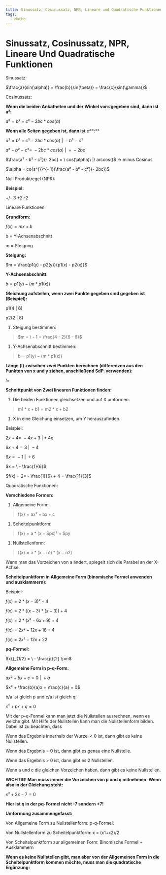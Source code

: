 ```yaml
---
title: Sinussatz, Cosinussatz, NPR, Lineare und Quadratische Funktionen
tags:
  - Mathe
---
```


# Sinussatz, Cosinussatz, NPR, Lineare Und Quadratische Funktionen

Sinussatz:

$\frac{a}{sin(\alpha)} = \frac{b}{sin(\beta)} = \frac{c}{sin(\gamma)}$

Cosinussatz:

**Wenn die beiden Ankatheten und der Winkel von***α***gegeben sind, dann ist a²:**

*a*² = *b*² + *c*² − 2*bc* * *cos*(*α*)

**Wenn alle Seiten gegeben ist, dann ist** *α***:**

*a*² = *b*² + *c*² − 2*bc* * *cos*(*α*) |  − *b*² − *c*²

*a*² − *b*² − *c*²=  − 2*bc* * *cos*(*α*) |  ÷  − 2*bc*

$\frac{a² - b² - c²}{- 2bc} = \ cos(\alpha)\ |\ arccos()$ → minus Cosinus

$\alpha = co{s^{}}^{- 1}(\frac{a² - b² - c²}{- 2bc})$

Null Produktregel (NPR):

**Beispiel:**

+/- 3 +2 -2

Lineare Funktionen:

**Grundform:**

*f*(*x*) = *mx* + *b*

b = Y-Achsenabschnitt

m = Steigung

**Steigung:**

$m = \frac{p1(y) - p2(y)}{p1(x) - p2(x)}$

**Y-Achsenabschnitt:**

*b* = *p*1(*y*) − (*m* * *p*1(*x*))

**Gleichung aufstellen, wenn zwei Punkte gegeben sind gegeben ist (Beispiel):**

p1(4 | 6)

p2(2 | 8)

1. Steigung bestimmen:

> $m = \  - 1 = \frac{4 - 2}{6 - 8}$
> 
1. Y-Achsenabschnitt bestimmen:

> b = p1(y) − (m * p1(x))
> 

**Länge (l) zwischen zwei Punkten berechnen (differenzen aus den Punkten von x und y ziehen, anschließend SdP. verwenden):**

*l*=

**Schnittpunkt von Zwei linearen Funktionen finden:**

1. Die beiden Funktionen gleichsetzen und auf X umformen:

> m1 * x + b1 = m2 * x + b2
> 
1. X in eine Gleichung einsetzen, um Y herauszufinden.

Beispiel:

2*x* + 4=  − 4*x* + 3 | + 4*x*

6*x* + 4 = 3 |  − 4

6*x* =  − 1 |  ÷ 6

$x = \  - \frac{1}{6}$

$f(x) = 2* - \frac{1}{6} + 4 = \frac{11}{3}$

Quadratische Funktionen:

**Verschiedene Formen:**

1. Allgemeine Form:

> f(x) = ax² + bx + c
> 
1. Scheitelpunktform:

> f(x) = a * (x − Spx)² + Spy
> 
1. Nullstellenform:

> f(x) = a * (x − n1) * (x − n2)
> 

Wenn man das Vorzeichen von a ändert, spiegelt sich die Parabel an der X-Achse.

**Scheitelpunktform in Allgemeine Form (binomische Formel anwenden und ausklammern):**

Beispiel:

*f*(*x*) = 2 * (*x* − 3)² + 4

*f*(*x*) = 2 * ((*x* − 3) * (*x* − 3)) + 4

*f*(*x*) = 2 * (*x*² − 6*x* + 9) + 4

*f*(*x*) = 2*x*² − 12*x* + 18 + 4

*f*(*x*) = 2*x*² − 12*x* + 22

**pq-Formel:**

$x{}_{1/2} = \  - \frac{p}{2} \pm$

**Allgemeine Form in p-q-Form:**

*ax*² + *bx* + *c* = 0 |  ÷ *a*

$x² + \frac{b}{a}x + \frac{c}{a} = 0$

b/a ist gleich p und c/a ist gleich q:

*x*² + *px* + *q* = 0

Mit der p-q-Formel kann man jetzt die Nullstellen ausrechnen, wenn es welche gibt. Mit Hilfe der Nullstellen kann man die Nullstellenform bilden. Dabei ist zu beachten, dass

Wenn das Ergebnis innerhalb der Wurzel < 0 ist, dann gibt es keine Nullstellen.

Wenn das Ergebnis = 0 ist, dann gibt es genau eine Nullstelle.

Wenn das Ergebnis > 0 ist, dann gibt es 2 Nullstellen.

Wenn a und c die gleichen Vorzeichen haben, dann gibt es keine Nullstellen.

**WICHTIG! Man muss immer die Vorzeichen von p und q mitnehmen. Wenn also in der Gleichung steht:**

*x*² + 2*x* − 7 = 0

**Hier ist q in der pq-Formel nicht -7 sondern +7!**

**Umformung zusammengefasst:**

Von Allgemeine Form zu Nullstellenform: p-q-Formel.

Von Nullstellenform zu Scheitelpunktform: x = (x1+x2)/2

Von Scheitelpunktform zur allgemeinen Form: Binomische Formel + Ausklammern

**Wenn es keine Nullstellen gibt, man aber von der Allgemeinen Form in die Scheitelpunktform kommen möchte, muss man die quadratische Ergänzung:**